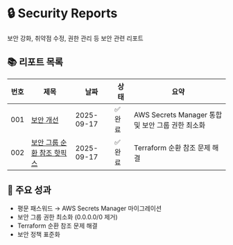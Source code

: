# 🔒 Security Reports

보안 강화, 취약점 수정, 권한 관리 등 보안 관련 리포트

## 📚 리포트 목록

| 번호 | 제목 | 날짜 | 상태 | 요약 |
|------|------|------|------|------|
| 001 | [보안 개선](./001-security-improvements.md) | 2025-09-17 | ✅ 완료 | AWS Secrets Manager 통합 및 보안 그룹 권한 최소화 |
| 002 | [보안 그룹 순환 참조 핫픽스](./002-security-group-circular-reference-hotfix.md) | 2025-09-17 | ✅ 완료 | Terraform 순환 참조 문제 해결 |

## 🎯 주요 성과
- 평문 패스워드 → AWS Secrets Manager 마이그레이션
- 보안 그룹 권한 최소화 (0.0.0.0/0 제거)
- Terraform 순환 참조 문제 해결
- 보안 정책 표준화
